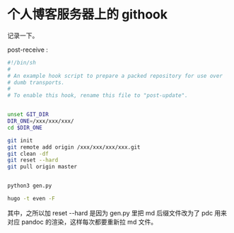 
# 个人博客服务器上的 githook

记录一下。

post-receive :

```sh
#!/bin/sh
#
# An example hook script to prepare a packed repository for use over
# dumb transports.
#
# To enable this hook, rename this file to "post-update".


unset GIT_DIR
DIR_ONE=/xxx/xxx/xxx/
cd $DIR_ONE

git init
git remote add origin /xxx/xxx/xxx/xxx.git
git clean -df
git reset --hard
git pull origin master


python3 gen.py

hugo -t even -F
```

其中，之所以加 reset --hard 是因为 gen.py 里把 md 后缀文件改为了 pdc 用来对应 pandoc 的渲染，这样每次都要重新拉 md 文件。
